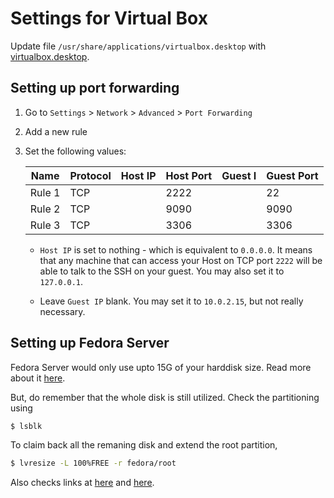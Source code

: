 # Settings for Virtual Box

Update file `/usr/share/applications/virtualbox.desktop` with [virtualbox.desktop](virtualbox.desktop).

## Setting up port forwarding

1. Go to `Settings` > `Network` > `Advanced` > `Port Forwarding`

2. Add a new rule

3. Set the following values:

   | Name   | Protocol | Host IP | Host Port | Guest I | Guest Port |
   | ------ | -------- | ------- | --------- | ------- | ---------- |
   | Rule 1 | TCP      |         | 2222      |         | 22         |
   | Rule 2 | TCP      |         | 9090      |         | 9090       |
   | Rule 3 | TCP      |         | 3306      |         | 3306       |

   - `Host IP` is set to nothing - which is equivalent to `0.0.0.0`. It means that any machine that can access your Host on TCP port `2222` will be able to talk to the SSH on your guest. You may also set it to `127.0.0.1`.

   - Leave `Guest IP` blank. You may set it to `10.0.2.15`, but not really necessary.

## Setting up Fedora Server

Fedora Server would only use upto 15G of your harddisk size. Read more about it [here](https://lists.fedoraproject.org/archives/list/server@lists.fedoraproject.org/thread/D7ZK7SILYDYAATRFS6BFWZQWS6KSRGDG/).

But, do remember that the whole disk is still utilized. Check the partitioning using

```bash
$ lsblk
```

To claim back all the remaning disk and extend the root partition,

```bash
$ lvresize -L 100%FREE -r fedora/root
```

Also checks links at [here](https://unix.stackexchange.com/questions/616780/fedora-server-32-install-does-not-claim-full-disk) and [here](https://gist.github.com/181192/cf7eb42a25538ccdb8d0bb7dd57cf236).
